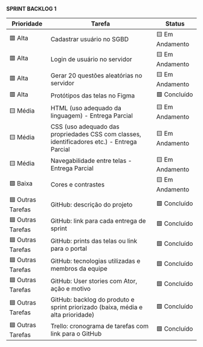 **SPRINT BACKLOG 1**

| Prioridade        | Tarefa                                                                                                  | Status |
|-------------------|--------------------------------------------------------------------------------------------------------|---------------|
| 🟥 Alta           | Cadastrar usuário no SGBD                                                                              | 🟨 Em Andamento  |
| 🟥 Alta           | Login de usuário no servidor                                                                           | 🟨 Em Andamento  |
| 🟥 Alta           | Gerar 20 questões aleatórias no servidor                                                               | 🟨 Em Andamento  |
| 🟥 Alta           | Protótipos das telas no Figma                                                                          | 🟩 Concluído     |
| 🟨 Média          | HTML (uso adequado da linguagem) - Entrega Parcial                                                     | 🟨 Em Andamento  |
| 🟨 Média          | CSS (uso adequado das propriedades CSS com classes, identificadores etc.) - Entrega Parcial            | 🟨 Em Andamento  |
| 🟨 Média          | Navegabilidade entre telas - Entrega Parcial                                                           | 🟨 Em Andamento  |
| 🟩 Baixa          | Cores e contrastes                                                                                     | 🟨 Em Andamento  |
| 🟦 Outras Tarefas | GitHub: descrição do projeto                                                                           | 🟩 Concluído     |
| 🟦 Outras Tarefas | GitHub: link para cada entrega de sprint                                                               | 🟩 Concluído     |
| 🟦 Outras Tarefas | GitHub: prints das telas ou link para o portal                                                         | 🟩 Concluído     |
| 🟦 Outras Tarefas | GitHub: tecnologias utilizadas e membros da equipe                                                     | 🟩 Concluído     |
| 🟦 Outras Tarefas | GitHub: User stories com Ator, ação e motivo                                                           | 🟩 Concluído     |
| 🟦 Outras Tarefas | GitHub: backlog do produto e sprint priorizado (baixa, média e alta prioridade)                        | 🟩 Concluído     |
| 🟦 Outras Tarefas | Trello: cronograma de tarefas com link para o GitHub                                                   | 🟩 Concluído     |
